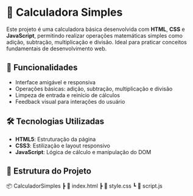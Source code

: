 # 🧮 Calculadora Simples

Este projeto é uma calculadora básica desenvolvida com **HTML**, **CSS** e **JavaScript**, permitindo realizar operações matemáticas simples como adição, subtração, multiplicação e divisão. Ideal para praticar conceitos fundamentais de desenvolvimento web.

## 🚀 Funcionalidades

- Interface amigável e responsiva
- Operações básicas: adição, subtração, multiplicação e divisão
- Limpeza de entrada e reinício de cálculos
- Feedback visual para interações do usuário

## 🛠️ Tecnologias Utilizadas

- **HTML5**: Estruturação da página
- **CSS3**: Estilização e layout responsivo
- **JavaScript**: Lógica de cálculo e manipulação do DOM

## 📁 Estrutura do Projeto

📦 CalculadorSimples
┣ 📄 index.html
┣ 📄 style.css
┗ 📄 script.js
